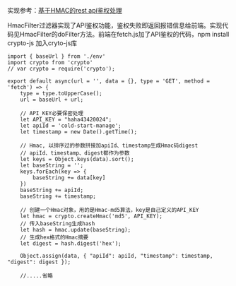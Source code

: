 
实现参考：[基于HMAC的rest api鉴权处理](https://www.jianshu.com/p/b0a577708a7b)

HmacFilter过滤器实现了API鉴权功能，鉴权失败即返回报错信息给前端。实现代码见HmacFilter的doFilter方法。前端在fetch.js加了API鉴权的代码，npm install crypto-js 加入cryto-js库
```
import { baseUrl } from './env'
import crypto from 'crypto'
// var crypto = require('crypto');

export default async(url = '', data = {}, type = 'GET', method = 'fetch') => {
    type = type.toUpperCase();
    url = baseUrl + url;

    // API_KEY必要保密处理
    let API_KEY = "haha43420024";
    let apiId = 'cold-start-manage';
    let timestamp = new Date().getTime();

    // Hmac, 以排序过的参数拼接加apiId、timestamp生成Hmac码digest
    // apiId、timestamp、digest都作为参数
    let keys = Object.keys(data).sort();
    let baseString = '';
    keys.forEach(key => {
        baseString += data[key]
    })
    baseString += apiId;
    baseString += timestamp;

    // 创建一个Hmac对象，用的是Hmac-md5算法，key是自己定义的API_KEY
    let hmac = crypto.createHmac('md5', API_KEY);
    // 传入baseString生成hash
    let hash = hmac.update(baseString);
    // 生成hex格式的Hmac摘要
    let digest = hash.digest('hex');

    Object.assign(data, { "apiId": apiId, "timestamp": timestamp, "digest": digest });

    //.....省略
```


